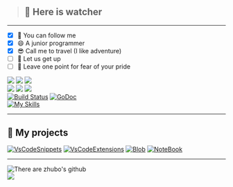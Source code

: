 > ## 🤔 Here is watcher
***
- [x] 👯 You can follow me
- [x] 😄 A junior programmer
- [x] 😎 Call me to travel (I like adventure)
- [ ] 💽 Let us get up
- [ ] 💬 Leave one point for fear of your pride

![](https://img.shields.io/badge/html-90%25-yellow)
![](https://img.shields.io/badge/css-90%25-important)
![](https://img.shields.io/badge/javascript-90%25-critical)
<br/>
![](https://img.shields.io/amo/stars/dustman?color=informational&label=node)
![](https://img.shields.io/amo/stars/dustman?color=green&label=webpack)
![](https://img.shields.io/amo/stars/dustman?color=yellogreen&label=koa)
<br/>
[![Build Status](https://github.com/huandu/facebook/workflows/Go/badge.svg)](https://github.com/WatcherOne)
[![GoDoc](https://godoc.org/github.com/huandu/facebook?status.svg)](https://github.com/WatcherOne)
<br/>
[![My Skills](https://skillicons.dev/icons?i=html,css,js,jquery,ts,nodejs,express,vue,react,redux,webpack,visualstudio,github)](https://skillicons.dev)

------
## 🎲 My projects

[![VsCodeSnippets](https://github-readme-stats.vercel.app/api/pin/?username=WatcherOne&repo=VsCodeSnippets&theme=swift)](https://github.com/WatcherOne/VsCodeSnippets)
[![VsCodeExtensions](https://github-readme-stats.vercel.app/api/pin/?username=WatcherOne&repo=VsCodeExtensions&theme=swift)](https://github.com/WatcherOne/VsCodeExtensions)
[![Blob](https://github-readme-stats.vercel.app/api/pin/?username=WatcherOne&repo=Blob&theme=swift)](https://github.com/WatcherOne/Blob)
[![NoteBook](https://github-readme-stats.vercel.app/api/pin/?username=WatcherOne&repo=NoteBook&theme=swift)](https://github.com/WatcherOne/NoteBook)

------
![There are zhubo's github](https://github-readme-stats.vercel.app/api?username=WatcherOne&theme=dracula&show_icons=true)
<br/>
![](https://github-profile-trophy.vercel.app/?username=WatcherOne&theme=flat&column=7)

